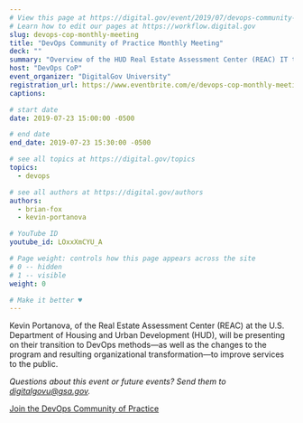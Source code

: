 ```yaml
---
# View this page at https://digital.gov/event/2019/07/devops-community-practice-monthly-meeting
# Learn how to edit our pages at https://workflow.digital.gov
slug: devops-cop-monthly-meeting
title: "DevOps Community of Practice Monthly Meeting"
deck: ""
summary: "Overview of the HUD Real Estate Assessment Center (REAC) IT team, program, structure, and their shift to DevOps."
host: "DevOps CoP"
event_organizer: "DigitalGov University"
registration_url: https://www.eventbrite.com/e/devops-cop-monthly-meeting-registration-64672677720
captions: 

# start date
date: 2019-07-23 15:00:00 -0500

# end date
end_date: 2019-07-23 15:30:00 -0500

# see all topics at https://digital.gov/topics
topics: 
  - devops

# see all authors at https://digital.gov/authors
authors: 
  - brian-fox
  - kevin-portanova

# YouTube ID
youtube_id: LOxxXmCYU_A

# Page weight: controls how this page appears across the site
# 0 -- hidden
# 1 -- visible
weight: 0

# Make it better ♥
---
```


Kevin Portanova, of the Real Estate Assessment Center (REAC) at the U.S. Department of Housing and Urban Development (HUD), will be presenting on their transition to DevOps methods&mdash;as well as the changes to the program and resulting organizational transformation&mdash;to improve services to the public. 

_Questions about this event or future events? Send them to [digitalgovu@gsa.gov](mailto:digitalgovu@gsa.gov)._ 

[Join the DevOps Community of Practice](https://digital.gov/communities/devops/) 
